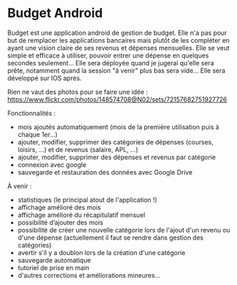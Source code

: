 # Budget Android
Budget est une application android de gestion de budget.
Elle n'a pas pour but de remplacer les applications bancaires mais plutôt de les compléter en ayant une vision claire de ses revenus et dépenses mensuelles.
Elle se veut simple et efficace à utiliser, pouvoir entrer une dépense en quelques secondes seulement...
Elle sera déployée quand je jugerai qu'elle sera prête, notamment quand la session "à venir" plus bas sera vide...
Elle sera développé sur IOS après.

Rien ne vaut des photos pour se faire une idée :
https://www.flickr.com/photos/148574708@N02/sets/72157682751927726

Fonctionnalités :
- mois ajoutés automatiquement (mois de la première utilisation puis à chaque 1er...)
- ajouter, modifier, supprimer des catégories de dépenses (courses, loisirs, ...) et de revenus (salaire, APL, ...)
- ajouter, modifier, supprimer des dépenses et revenus par catégorie
- connexion avec google
- sauvegarde et restauration des données avec Google Drive

À venir :
- statistiques (le principal atout de l'application !)
- affichage amélioré des mois
- affichage amélioré du récapitulatif mensuel
- possibilité d’ajouter des mois
- possibilité de créer une nouvelle catégorie lors de l'ajout d'un revenu ou d'une dépense (actuellement il faut se rendre dans gestion des catégories)
- avertir s'il y a doublon lors de la création d'une catégorie
- sauvegarde automatique
- tutoriel de prise en main
- d'autres corrections et améliorations mineures...
